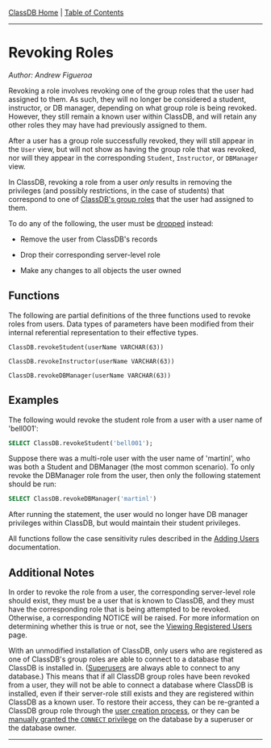 [ClassDB Home](Home) \| [Table of Contents](Table-of-Contents)

---
# Revoking Roles

_Author: Andrew Figueroa_

Revoking a role involves revoking one of the group roles that the user had assigned to them. As such, they will no longer be considered a student, instructor, or DB manager, depending on what group role is being revoked. However, they still remain a known user within ClassDB, and will retain any other roles they may have had previously assigned to them.

After a user has a group role successfully revoked, they will still appear in the `User` view, but will not show as having the group role that was revoked, nor will they appear in the corresponding `Student`, `Instructor`, or `DBManager` view.

In ClassDB, revoking a role from a user _only_ results in removing the privileges (and possibly restrictions, in the case of students) that correspond to one of [ClassDB's group roles](Roles) that the user had assigned to them.

To do any of the following, the user must be [dropped](Dropping-Roles) instead:

- Remove the user from ClassDB's records

- Drop their corresponding server-level role

- Make any changes to all objects the user owned

## Functions

The following are partial definitions of the three functions used to revoke roles from users. Data types of parameters have been modified from their internal referential representation to their effective types.


```
ClassDB.revokeStudent(userName VARCHAR(63))

ClassDB.revokeInstructor(userName VARCHAR(63))

ClassDB.revokeDBManager(userName VARCHAR(63))
```

## Examples

The following would revoke the student role from a user with a user name of 'bell001':

```sql
SELECT ClassDB.revokeStudent('bell001');
```

Suppose there was a multi-role user with the user name of 'martinl', who was both a Student and DBManager (the most common scenario). To only revoke the DBManager role from the user, then only the following statement should be run:

```sql
SELECT ClassDB.revokeDBManager('martinl')
```

After running the statement, the user would no longer have DB manager privileges within ClassDB, but would maintain their student privileges.

All functions follow the case sensitivity rules described in the [Adding Users](Adding-Users) documentation.

## Additional Notes

In order to revoke the role from a user, the corresponding server-level role should exist, they must be a user that is known to ClassDB, and they must have the corresponding role that is being attempted to be revoked. Otherwise, a corresponding NOTICE will be raised. For more information on determining whether this is true or not, see the [Viewing Registered Users](Viewing-Registered-Users) page.

With an unmodified installation of ClassDB, only users who are registered as one of ClassDB's group roles are able to connect to a database that ClassDB is installed in. ([Superusers](https://www.postgresql.org/docs/current/static/sql-createrole.html) are always able to connect to any database.) This means that if all ClassDB group roles have been revoked from a user, they will not be able to connect a database where ClassDB is installed, even if their server-role still exists and they are registered within ClassDB as a known user. To restore their access, they can be re-granted a ClassDB group role through the [user creation process](Adding-Users), or they can be [manually granted the `CONNECT` privilege](https://www.postgresql.org/docs/9.6/static/sql-grant.html) on the database by a superuser or the database owner.

***

